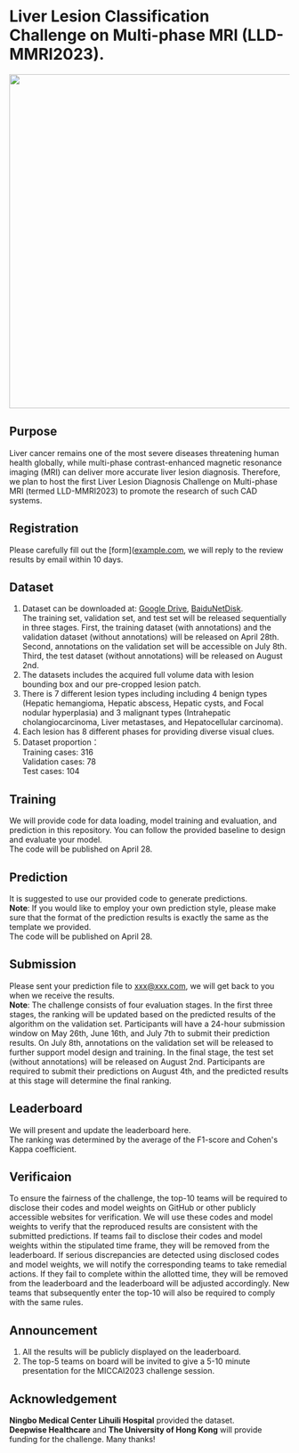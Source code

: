 # Liver Lesion Classification Challenge on Multi-phase MRI (LLD-MMRI2023).   
<img src="https://github.com/LMMMEng/LLD-MMRI2023/blob/main/images/logo.png" width="600"/><br/>
## **Purpose**   
Liver cancer remains one of the most severe diseases threatening human health globally, while multi-phase contrast-enhanced magnetic resonance imaging (MRI) can deliver more accurate liver lesion diagnosis. Therefore, we plan to host the first Liver Lesion Diagnosis Challenge on Multi-phase MRI (termed LLD-MMRI2023) to promote the research of such CAD systems.
## **Registration**   
Please carefully fill out the [form]([example.com](https://forms.gle/TaULgdBM7HKtbfJ97), we will reply to the review results by email within 10 days.  
## **Dataset**   
1. Dataset can be downloaded at: [Google Drive](example.com), [BaiduNetDisk](example.com).    
The training set, validation set, and test set will be released sequentially in three stages. First, the training dataset (with annotations) and the validation dataset (without annotations) will be released on April 28th. Second, annotations on the validation set will be accessible on July 8th. Third, the test dataset (without annotations) will be released on August 2nd.     
2. The datasets includes the acquired full volume data with lesion bounding box and our pre-cropped lesion patch.   
3. There is 7 different lesion types including including 4 benign types (Hepatic hemangioma, Hepatic abscess, Hepatic cysts, and Focal nodular hyperplasia) and 3 malignant types (Intrahepatic cholangiocarcinoma, Liver metastases, and Hepatocellular carcinoma).   
4. Each lesion has 8 different phases for providing diverse visual clues.   
5. Dataset proportion：   
Training cases: 316   
Validation cases: 78   
Test cases: 104   
## **Training**      
We will provide code for data loading, model training and evaluation, and prediction in this repository. You can follow the provided baseline to design and evaluate your model.   
The code will be published on April 28.
## **Prediction**    
It is suggested to use our provided code to generate predictions.  
**Note**: If you would like to employ your own prediction style, please make sure that the format of the prediction results is exactly the same as the template we provided.    
The code will be published on April 28.   
## **Submission**     
Please sent your prediction file to xxx@xxx.com, we will get back to you when we receive the results.   
**Note**: The challenge consists of four evaluation stages. In the first three stages, the ranking will be updated based on the predicted results of the algorithm on the validation set. Participants will have a 24-hour submission window on May 26th, June 16th, and July 7th to submit their prediction results. On July 8th, annotations on the validation set will be released to further support model design and training. In the final stage, the test set (without annotations) will be released on August 2nd. Participants are required to submit their predictions on August 4th, and the predicted results at this stage will determine the final ranking.     
## **Leaderboard**    
We will present and update the leaderboard here.    
The ranking was determined by the average of the F1-score and Cohen's Kappa coefficient.    
## **Verificaion**    
To ensure the fairness of the challenge, the top-10 teams will be required to disclose their codes and model weights on GitHub or other publicly accessible websites for verification. We will use these codes and model weights to verify that the reproduced results are consistent with the submitted predictions. If teams fail to disclose their codes and model weights within the stipulated time frame, they will be removed from the leaderboard. If serious discrepancies are detected using disclosed codes and model weights, we will notify the corresponding teams to take remedial actions. If they fail to complete within the allotted time, they will be removed from the leaderboard and the leaderboard will be adjusted accordingly. New teams that subsequently enter the top-10 will also be required to comply with the same rules.     
## **Announcement**  
1. All the results will be publicly displayed on the leaderboard.   
2. The top-5 teams on board will be invited to give a 5-10 minute presentation for the MICCAI2023 challenge session.   
## **Acknowledgement**  
**Ningbo Medical Center Lihuili Hospital** provided the dataset.    
**Deepwise Healthcare** and **The University of Hong Kong** will provide funding for the challenge. Many thanks!
